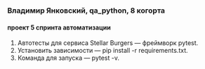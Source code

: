 ### Владимир Янковский, qa_python, 8 когорта
#### проект 5 спринта автоматизации

1. Автотесты для сервиса Stellar Burgers — фреймворк pytest.
2. Установить зависимости — pip install -r requirements.txt.
3. Команда для запуска — pytest -v. 